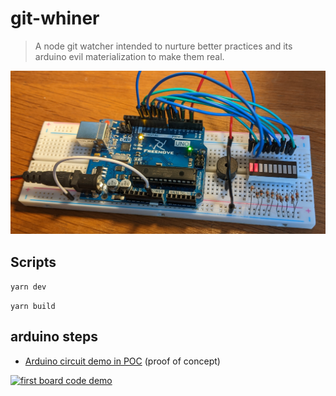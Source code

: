 # git-whiner

> A node git watcher intended to nurture better practices and its arduino evil materialization to make them real.

![evil arduino uno board](./arduino/board.png)

## Scripts

`yarn dev`

`yarn build`

## arduino steps

-   [Arduino circuit demo in POC](https://github.com/antoinefricker/git-whiner/commit/f8ea6b7ccfd133c25d61acd39f4cd81b9e3d577e) (proof of concept)

[![first board code demo](https://img.youtube.com/vi/EF2FVzAF1sc/0.jpg)](https://www.youtube.com/watch?v=EF2FVzAF1sc)

